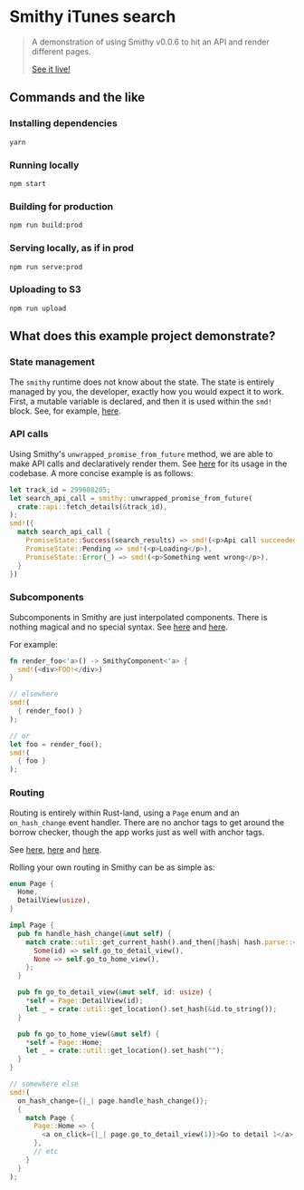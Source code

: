 # Smithy iTunes search

> A demonstration of using Smithy v0.0.6 to hit an API and render different pages.
>
> [See it live!](https://www.smithy.rs/examples/itunes/)

## Commands and the like

### Installing dependencies

`yarn`

### Running locally

`npm start`

### Building for production

`npm run build:prod`

### Serving locally, as if in prod

`npm run serve:prod`

### Uploading to S3

`npm run upload`

## What does this example project demonstrate?

### State management

The `smithy` runtime does not know about the state. The state is entirely managed by you, the developer, exactly how you would expect it to work. First, a mutable variable is declared, and then it is used within the `smd!` block. See, for example, [here](https://github.com/rbalicki2/smithy_itunes_search/blob/master/src/lib.rs#L32-L61).

### API calls

Using Smithy's `unwrapped_promise_from_future` method, we are able to make API calls and declaratively render them. See [here](https://github.com/rbalicki2/smithy_itunes_search/blob/master/src/lib.rs#L66-L80) for its usage in the codebase. A more concise example is as follows:

```rs
let track_id = 299608205;
let search_api_call = smithy::unwrapped_promise_from_future(
  crate::api::fetch_details(&track_id),
);
smd!({
  match search_api_call {
    PromiseState::Success(search_results) => smd!(<p>Api call succeeded!</p>),
    PromiseState::Pending => smd!(<p>Loading</p>),
    PromiseState::Error(_) => smd!(<p>Something went wrong</p>),
  }
})
```

### Subcomponents

Subcomponents in Smithy are just interpolated components. There is nothing magical and no special syntax. See [here](https://github.com/rbalicki2/smithy_itunes_search/blob/master/src/lib.rs#L72-L74) and [here](https://github.com/rbalicki2/smithy_itunes_search/blob/master/src/lib.rs#L149-L188).

For example:

```rs
fn render_foo<'a>() -> SmithyComponent<'a> {
  smd!(<div>FOO!</div>)
}

// elsewhere
smd!(
  { render_foo() }
);

// or
let foo = render_foo();
smd!(
  { foo }
);
```
### Routing

Routing is entirely within Rust-land, using a `Page` enum and an `on_hash_change` event handler. There are no anchor tags to get around the borrow checker, though the app works just as well with anchor tags.

See [here](https://github.com/rbalicki2/smithy_itunes_search/blob/master/src/lib.rs#L37), [here](https://github.com/rbalicki2/smithy_itunes_search/blob/master/src/lib.rs#L73) and [here](https://github.com/rbalicki2/smithy_itunes_search/blob/master/src/types.rs#L10-L50).

Rolling your own routing in Smithy can be as simple as:

```rs
enum Page {
  Home,
  DetailView(usize),
}

impl Page {
  pub fn handle_hash_change(&mut self) {
    match crate::util::get_current_hash().and_then(|hash| hash.parse::<usize>().ok()) {
      Some(id) => self.go_to_detail_view(),
      None => self.go_to_home_view(),
    };
  }

  pub fn go_to_detail_view(&mut self, id: usize) {
    *self = Page::DetailView(id);
    let _ = crate::util::get_location().set_hash(&id.to_string());
  }

  pub fn go_to_home_view(&mut self) {
    *self = Page::Home;
    let _ = crate::util::get_location().set_hash("");
  }
}

// somewhere else
smd!(
  on_hash_change={|_| page.handle_hash_change()};
  {
    match Page {
      Page::Home => {
        <a on_click={|_| page.go_to_detail_view(1)}>Go to detail 1</a>
      },
      // etc
    }
  }
);
```
